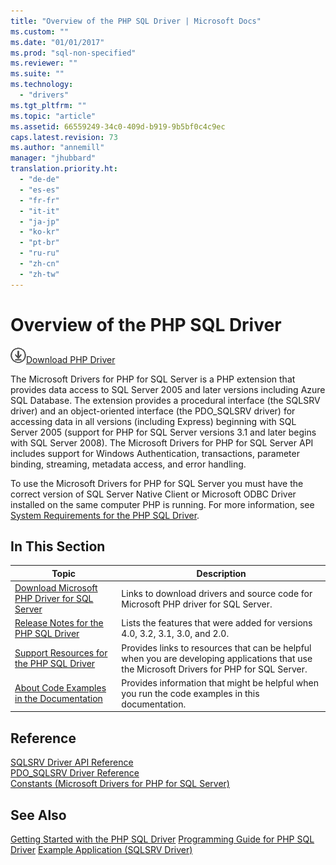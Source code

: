 ```yaml
---
title: "Overview of the PHP SQL Driver | Microsoft Docs"
ms.custom: ""
ms.date: "01/01/2017"
ms.prod: "sql-non-specified"
ms.reviewer: ""
ms.suite: ""
ms.technology: 
  - "drivers"
ms.tgt_pltfrm: ""
ms.topic: "article"
ms.assetid: 66559249-34c0-409d-b919-9b5bf0c4c9ec
caps.latest.revision: 73
ms.author: "annemill"
manager: "jhubbard"
translation.priority.ht: 
  - "de-de"
  - "es-es"
  - "fr-fr"
  - "it-it"
  - "ja-jp"
  - "ko-kr"
  - "pt-br"
  - "ru-ru"
  - "zh-cn"
  - "zh-tw"
---
```

# Overview of the PHP SQL Driver
![Download](../../ssdt/media/download.png)[Download PHP Driver](https://www.microsoft.com/download/details.aspx?id=20098)

The Microsoft Drivers for PHP for SQL Server is a PHP extension that provides data access to SQL Server 2005 and later versions including Azure SQL Database. The extension provides a procedural interface (the SQLSRV driver) and an object-oriented interface (the PDO_SQLSRV driver) for accessing data in all versions (including Express) beginning with SQL Server 2005 (support for PHP for SQL Server versions 3.1 and later begins with SQL Server 2008). The Microsoft Drivers for PHP for SQL Server API includes support for Windows Authentication, transactions, parameter binding, streaming, metadata access, and error handling.  
  
To use the Microsoft Drivers for PHP for SQL Server you must have the correct version of SQL Server Native Client or Microsoft ODBC Driver installed on the same computer PHP is running.  For more information, see [System Requirements for the PHP SQL Driver](../../connect/php/system-requirements-for-the-php-sql-driver.md).  
  
## In This Section  
  
|Topic|Description|  
|---------|---------------|  
|[Download Microsoft PHP Driver for SQL Server](../../connect/php/download-microsoft-php-driver-for-sql-server.md)|Links to download drivers and source code for Microsoft PHP driver for SQL Server.|  
|[Release Notes for the PHP SQL Driver](../../connect/php/release-notes-for-the-php-sql-driver.md)|Lists the features that were added for versions 4.0, 3.2, 3.1, 3.0, and 2.0.|  
|[Support Resources for the PHP SQL Driver](../../connect/php/support-resources-for-the-php-sql-driver.md)|Provides links to resources that can be helpful when you are developing applications that use the Microsoft Drivers for PHP for SQL Server.|  
|[About Code Examples in the Documentation](../../connect/php/about-code-examples-in-the-documentation.md)|Provides information that might be helpful when you run the code examples in this documentation.|  
  
## Reference  
[SQLSRV Driver API Reference](../../connect/php/sqlsrv-driver-api-reference.md)  
[PDO_SQLSRV Driver Reference](../../connect/php/pdo_sqlsrv-driver-reference.md)  
[Constants &#40;Microsoft Drivers for PHP for SQL Server&#41;](../../connect/php/constants--microsoft-drivers-for-php-for-sql-server-.md)  
  
## See Also  
[Getting Started with the PHP SQL Driver](../../connect/php/getting-started-with-the-php-sql-driver.md)
[Programming Guide for PHP SQL Driver](../../connect/php/programming-guide-for-php-sql-driver.md)
[Example Application &#40;SQLSRV Driver&#41;](../../connect/php/example-application--sqlsrv-driver-.md)  
  
